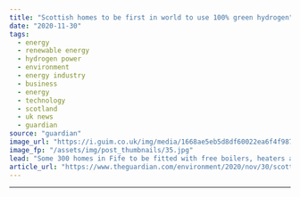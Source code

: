 ```yaml
---
title: "Scottish homes to be first in world to use 100% green hydrogen"
date: "2020-11-30"
tags: 
  - energy
  - renewable energy
  - hydrogen power
  - environment
  - energy industry
  - business
  - energy
  - technology
  - scotland
  - uk news
  - guardian
source: "guardian"
image_url: "https://i.guim.co.uk/img/media/1668ae5eb5d8df60022ea6f4f987e79854eb03a8/0_224_6720_4032/master/6720.jpg?width=460&quality=85&auto=format&fit=max&s=e63df686b35ed399b292946c3a0bbade"
image_fp: "/assets/img/post_thumbnails/35.jpg"
lead: "Some 300 homes in Fife to be fitted with free boilers, heaters and cooking appliancesHundreds of homes in Scotland will soon become the first in the world to use 100% green hydrogen to heat their properties and cook their meals as part of a new trial..."
article_url: "https://www.theguardian.com/environment/2020/nov/30/scottish-green-hydrogen-fife"
---
```


---
